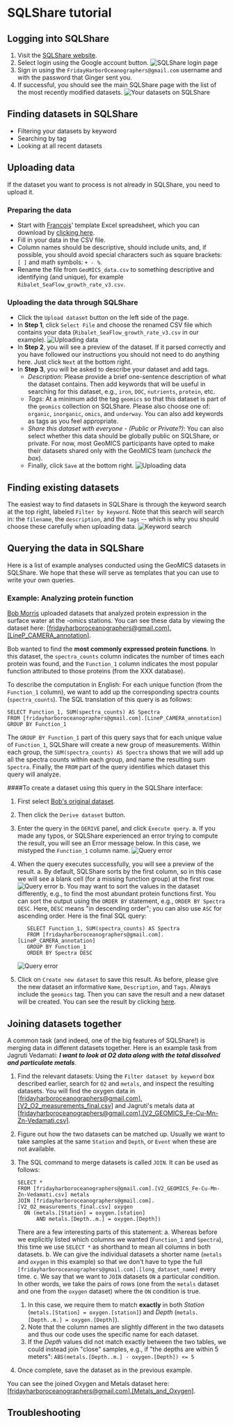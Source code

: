 # SQLShare tutorial

## Logging into SQLShare

1. Visit the [SQLShare website](https://sqlshare.escience.washington.edu).
2. Select login using the Google account button. ![SQLShare login page](img/login_page.png)
3. Sign in using the `FridayHarborOceanographers@gmail.com` username and with the password that Ginger sent you.
4. If successful, you should see the main SQLShare page with the list of the most recently modified datasets. ![Your datasets on SQLShare](img/your_datasets.png)

## Finding datasets in SQLShare

* Filtering your datasets by keyword
* Searching by tag
* Looking at all recent datasets

## Uploading data

If the dataset you want to process is not already in SQLShare, you need to upload it.

### Preparing the data
* Start with [Francois](http://armbrustlab.ocean.washington.edu/people/ribalet)' template Excel spreadsheet, which you can download by [clicking here](GeoMICS_data.csv).
* Fill in your data in the CSV file.
* Column names should be descriptive, should include units, and, if possible, you should avoid special characters such as square brackets: `[ ]` and math symbols: `+ - %`.
* Rename the file from `GeoMICS_data.csv` to something descriptive and identifying (and unique), for example `Ribalet_SeaFlow_growth_rate_v3.csv`.

### Uploading the data through SQLShare
* Click the `Upload dataset` button on the left side of the page.
* In **Step 1**, click `Select File` and choose the renamed CSV file which contains your data (`Ribalet_SeaFlow_growth_rate_v3.csv` in our example). ![Uploading data](img/upload.png)
* In **Step 2**, you will see a preview of the dataset. If it parsed correctly and you have followed our instructions you should not need to do anything here. Just click `Next` at the bottom right.
* In **Step 3**, you will be asked to describe your dataset and add tags.
  * *Description*: Please provide a brief one-sentence description of what the dataset contains. Then add keywords that will be useful in searching for this dataset, e.g., `iron`, `DOC`, `nutrients`, `protein`, etc.
  * *Tags*: At a minimum add the tag `geomics` so that this dataset is part of the `geomics` collection on SQLShare. Please also choose one of: `organic`, `inorganic`, `omics`, and `underway`. You can also add keywords as tags as you feel appropriate.
  * *Share this dataset with everyone - (Public or Private?)*: You can also select whether this data should be globally public on SQLShare, or private. For now, most GeoMICS participants have opted to make their datasets shared only with the GeoMICS team (*uncheck the box*).
  * Finally, click `Save` at the bottom right. ![Uploading data](img/upload_step_3.png)

## Finding existing datasets

The easiest way to find datasets in SQLShare is through the keyword search at the top right, labeled `Filter by keyword`. Note that this search will search in: the `filename`, the `description`, and the `tags` -- which is why you should choose these carefully when uploading data. ![Keyword search](img/keyword_search.png)

## Querying the data in SQLShare

Here is a list of example analyses conducted using the GeoMICS datasets in SQLShare. We hope that these will serve as templates that you can use to write your own queries.

### Example: Analyzing protein function

[Bob Morris](http://morrislab.ocean.washington.edu/?q=RobertMorris) uploaded datasets that analyzed protein expression in the surface water at the -omics stations. You can see these data by viewing the dataset here: [[fridayharboroceanographers@gmail.com].[LineP_CAMERA_annotation]](https://sqlshare.escience.washington.edu/sqlshare#s=query/fridayharboroceanographers%40gmail.com/LineP_CAMERA_annotation).

Bob wanted to find the **most commonly expressed protein functions**. In this dataset, the `spectra_counts` column indicates the number of times each protein was found, and the `Function_1` column indicates the most popular function attributed to those proteins (from the XXX database).

To describe the computation in English: For each unique function (from the `Function_1` column), we want to add up the corresponding spectra counts (`spectra_counts`). The SQL translation of this query is as follows:

    SELECT Function_1, SUM(spectra_counts) AS Spectra
    FROM [fridayharboroceanographers@gmail.com].[LineP_CAMERA_annotation]
    GROUP BY Function_1

The `GROUP BY Function_1` part of this query says that for each unique value of `Function_1`, SQLShare will create a new group of measurements. Within each group, the `SUM(spectra_counts) AS Spectra` shows that we will add up all the spectra counts within each group, and name the resulting sum `Spectra`. Finally, the `FROM` part of the query identifies which dataset this query will analyze.

####To create a dataset using this query in the SQLShare interface:

1. First select [Bob's original dataset](https://sqlshare.escience.washington.edu/sqlshare#s=query/fridayharboroceanographers%40gmail.com/LineP_CAMERA_annotation). 
2. Then click the `Derive dataset` button.
3. Enter the query in the `DERIVE` panel, and click `Execute query`.
   a. If you made any typos, or SQLShare experienced an error trying to compute the result, you will see an Error message below. In this case, we mistyped the `Function_1` column name. ![Query error](img/query_error.png)
4. When the query executes successfully, you will see a preview of the result.
   a. By default, SQLShare sorts by the first column, so in this case we will see a blank cell (for a missing function group) at the first row.  ![Query error](img/query_answer.png)
   b. You may want to sort the values in the dataset differently, e.g., to find the most abundant protein functions first. You can sort the output using the `ORDER BY` statement, e.g., `ORDER BY Spectra DESC`. Here, `DESC` means "in descending order"; you can also use `ASC` for ascending order. Here is the final SQL query:
   
          SELECT Function_1, SUM(spectra_counts) AS Spectra
          FROM [fridayharboroceanographers@gmail.com].[LineP_CAMERA_annotation]
          GROUP BY Function_1
          ORDER BY Spectra DESC
      ![Query error](img/query_answer_sorted.png)
5. Click on `Create new dataset` to save this result. As before, please give the new dataset an informative `Name`, `Description`, and `Tags`. Always include the `geomics` tag. Then you can save the result and a new dataset will be created. You can see the result by clicking [here](https://sqlshare.escience.washington.edu/sqlshare#s=query/fridayharboroceanographers%40gmail.com/Protein_Function_Example).

## Joining datasets together

A common task (and indeed, one of the big features of SQLShare!) is merging data in different datasets together. Here is an example task from Jagruti Vedamati: **_I want to look at O2 data along with the total dissolved and particulate metals_**.

1. Find the relevant datasets: Using the `Filter dataset by keyword` box described earlier, search for `O2` and `metals`, and inspect the resulting datasets. You will find the oxygen data in [[fridayharboroceanographers@gmail.com].[V2_O2_measurements_final.csv]](https://sqlshare.escience.washington.edu/sqlshare#s=query/fridayharboroceanographers%40gmail.com/V2_O2_measurements_final.csv) and Jagruti's metals data at [[fridayharboroceanographers@gmail.com].[V2_GEOMICS_Fe-Cu-Mn-Zn-Vedamati.csv]](https://sqlshare.escience.washington.edu/sqlshare#s=query/fridayharboroceanographers%40gmail.com/V2_GEOMICS_Fe-Cu-Mn-Zn-Vedamati.csv).
2. Figure out how the two datasets can be matched up. Usually we want to take samples at the same `Station` and `Depth`, or `Event` when these are not available.
3. The SQL command to merge datasets is called `JOIN`. It can be used as follows:

       SELECT *
       FROM [fridayharboroceanographers@gmail.com].[V2_GEOMICS_Fe-Cu-Mn-Zn-Vedamati.csv] metals
       JOIN [fridayharboroceanographers@gmail.com].[V2_O2_measurements_final.csv] oxygen
         ON (metals.[Station] = oxygen.[station]
             AND metals.[Depth..m.] = oxygen.[Depth])
   
   There are a few interesting parts of this statement:
   a. Whereas before we explicitly listed which columns we wanted (`Function_1` and `Spectra`), this time we use `SELECT *` as shorthand to mean all columns in both datasets.
   b. We can give the individual datasets a shorter name (`metals` and `oxygen` in this example) so that we don't have to type the full `[fridayharboroceanographers@gmail.com].[long_dataset_name]` every time.
   c. We say that we want to `JOIN` datasets `ON` a particular condition. In other words, we take the pairs of rows (one from the `metals` dataset and one from the `oxygen` dataset) where the `ON` condition is true.
      1. In this case, we require them to match **exactly** in both _Station_ (`metals.[Station] = oxygen.[station]`) and _Depth_ (`metals.[Depth..m.] = oxygen.[Depth]`).
      2. Note that the column names are slightly different in the two datasets and thus our code uses the specific name for each dataset.
      3. If the _Depth_ values did not match exactly between the two tables, we could instead join "close" samples, e.g., if "the depths are within 5 meters": `ABS(metals.[Depth..m.] - oxygen.[Depth]) <= 5`
4. Once complete, save the dataset as in the previous example.

You can see the joined Oxygen and Metals dataset here: [[fridayharboroceanographers@gmail.com].[Metals_and_Oxygen]](https://sqlshare.escience.washington.edu/sqlshare#s=query/fridayharboroceanographers%40gmail.com/Metals_and_Oxygen).

## Troubleshooting